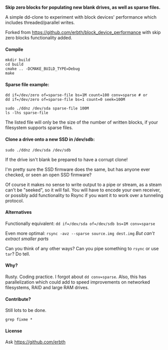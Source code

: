 **Skip zero blocks for populating new blank drives, as well as sparse files.**

A simple dd-clone to experiment with block devices' performance which includes threaded/parallel writes.

Forked from https://github.com/erbth/block_device_performance with skip zero blocks functionality added. 


#### Compile 
    mkdir build
    cd build
    cmake .. -DCMAKE_BUILD_TYPE=Debug 
    make

#### Sparse file example:

    dd if=/dev/zero of=sparse-file bs=1M count=100 conv=sparse # or
    dd if=/dev/zero of=sparse-file bs=1 count=0 seek=100M
    
    sudo ./ddnz /dev/sda sparse-file 100M
    ls -lhs sparse-file 

The listed file will only be the size of the number of written blocks, if your filesystem supports sparse files. 

#### Clone a drive onto a new SSD in /dev/sdb:

    sudo ./ddnz /dev/sda /dev/sdb 

If the drive isn't blank be prepared to have a corrupt clone!

I'm pretty sure the SSD firmware does the same, but has anyone ever checked, or seen an open SSD firmware? 

Of course it makes no sense to write output to a pipe or stream, as a steam can't be "seeked", so it will fail. You will have to encode your own receiver, or possibly add functionality to Rsync if you want it to work over a tunneling protocol.  

#### Alternatives

Functionally equivalent: ````dd if=/dev/sda of=/dev/sdb bs=1M conv=sparse````

Even more optimal: ````rsync -avz --sparse source.img dest.img````
*But can't extract smaller parts*

Can you think of any other ways? Can you pipe something to `rsync` or use `tar`? Do tell. 

#### Why?

Rusty. Coding practice. I forgot about `dd conv=sparse`. Also, this has parallelization which could add to speed improvements on networked filesystems, RAID and large RAM drives. 

#### Contribute?

Still lots to be done. 

`grep fixme *`

#### License

Ask https://github.com/erbth
